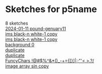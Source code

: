 # Sketches for p5name
8 sketches  
[2024-01-11 pound-genuary11](https://editor.p5js.org/p5name/sketches/zSFx_e8ZD)<!-- 2024-03-08T10:59:11.911Z -->  
[ims black-n white-1 copy](https://editor.p5js.org/p5name/sketches/OX8NM-0MQ)<!-- 2024-01-26T03:26:39.630Z -->  
[ims black-n white-1 copy](https://editor.p5js.org/p5name/sketches/nvk_blNlZ)<!-- 2024-01-25T21:40:48.324Z -->  
[background     0](https://editor.p5js.org/p5name/sketches/NAReIkM1c)<!-- 2024-01-02T07:56:39.010Z -->  
[duplicate](https://editor.p5js.org/p5name/sketches/TdzEIUUD5)<!-- 2023-12-29T04:05:50.796Z -->  
[duplicate](https://editor.p5js.org/p5name/sketches/kWtHbrdjf)<!-- 2023-12-29T04:05:43.114Z -->  
[FuncyChars \!@\#$%^&\*()\_-+=\{\[\}\]\|\:;"'\<,\>.?/](https://editor.p5js.org/p5name/sketches/8fkJQUg8Y)<!-- 2023-12-29T03:05:08.625Z -->  
[image  array sin copy](https://editor.p5js.org/p5name/sketches/3K6pk1kI6)<!-- 2023-12-28T23:30:12.432Z -->  